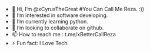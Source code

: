 - 👋 Hi, I’m @xCyrusTheGreat #You Can Call Me Reza.  :))
- 👀 I’m interested in software developing.
- 🌱 I’m currently learning python.
- 💞️ I’m looking to collaborate on github.
- 📫 How to reach me : t.me/xBetterCallReza
- ⚡ Fun fact: I Love Tech.

<!---
xCyrusTheGreat/xCyrusTheGreat is a ✨ special ✨ repository because its `README.md` (this file) appears on your GitHub profile.
You can click the Preview link to take a look at your changes.
--->
